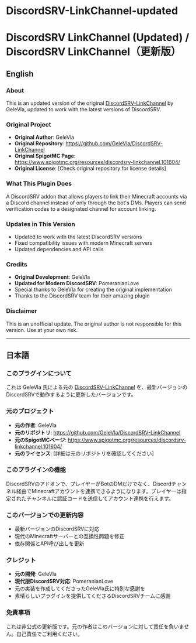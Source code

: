 # DiscordSRV-LinkChannel-updated

# DiscordSRV LinkChannel (Updated) / DiscordSRV LinkChannel（更新版）

## English

### About
This is an updated version of the original [DiscordSRV-LinkChannel](https://github.com/GeleVla/DiscordSRV-LinkChannel) by GeleVla, updated to work with the latest versions of DiscordSRV.

### Original Project
- **Original Author**: GeleVla
- **Original Repository**: https://github.com/GeleVla/DiscordSRV-LinkChannel
- **Original SpigotMC Page**: https://www.spigotmc.org/resources/discordsrv-linkchannel.101604/
- **Original License**: [Check original repository for license details]

### What This Plugin Does
A DiscordSRV addon that allows players to link their Minecraft accounts via a Discord channel instead of only through the bot's DMs. Players can send verification codes to a designated channel for account linking.

### Updates in This Version
- Updated to work with the latest DiscordSRV versions
- Fixed compatibility issues with modern Minecraft servers
- Updated dependencies and API calls

### Credits
- **Original Development**: GeleVla
- **Updated for Modern DiscordSRV**: PomeranianLove
- Special thanks to GeleVla for creating the original implementation
- Thanks to the DiscordSRV team for their amazing plugin

### Disclaimer
This is an unofficial update. The original author is not responsible for this version. Use at your own risk.

---

## 日本語

### このプラグインについて
これは GeleVla 氏による元の [DiscordSRV-LinkChannel](https://github.com/GeleVla/DiscordSRV-LinkChannel) を、最新バージョンのDiscordSRVで動作するように更新したバージョンです。

### 元のプロジェクト
- **元の作者**: GeleVla
- **元のリポジトリ**: https://github.com/GeleVla/DiscordSRV-LinkChannel
- **元のSpigotMCページ**: https://www.spigotmc.org/resources/discordsrv-linkchannel.101604/
- **元のライセンス**: [詳細は元のリポジトリを確認してください]

### このプラグインの機能
DiscordSRVのアドオンで、プレイヤーがBotのDMだけでなく、Discordチャンネル経由でMinecraftアカウントを連携できるようになります。プレイヤーは指定されたチャンネルに認証コードを送信してアカウント連携を行えます。

### このバージョンでの更新内容
- 最新バージョンのDiscordSRVに対応
- 現代のMinecraftサーバーとの互換性問題を修正
- 依存関係とAPI呼び出しを更新

### クレジット
- **元の開発**: GeleVla
- **現代版DiscordSRV対応**: PomeranianLove
- 元の実装を作成してくださったGeleVla氏に特別な感謝を
- 素晴らしいプラグインを提供してくださるDiscordSRVチームに感謝

### 免責事項
これは非公式の更新版です。元の作者はこのバージョンに対して責任を負いません。自己責任でご利用ください。

